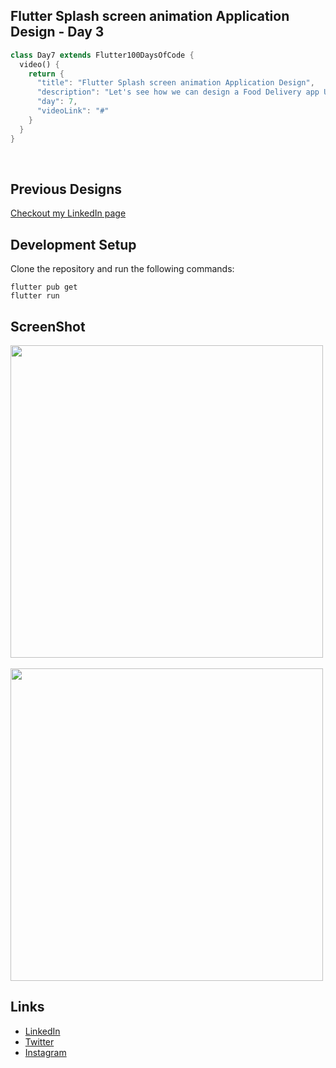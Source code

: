## Flutter Splash screen animation Application Design - Day 3

```dart
class Day7 extends Flutter100DaysOfCode {
  video() {
    return {
      "title": "Flutter Splash screen animation Application Design",
      "description": "Let's see how we can design a Food Delivery app UI and add some animation.",
      "day": 7,
      "videoLink": "#"
    }
  }
}
```

<br>

## Previous Designs
[Checkout my LinkedIn page](https://www.linkedin.com/feed/update/urn:li:activity:7034470493072060416/)
<br>

## Development Setup
Clone the repository and run the following commands:
```
flutter pub get
flutter run
```


## ScreenShot

<img src="assets/screenshot/one.png" height="500em" />&nbsp;&nbsp;&nbsp;<img src="assets/screenshot/two.png" height="500em" />


## Links
* [LinkedIn](https://www.linkedin.com/in/patrick-wilfried-kamelan-2b388a115/)
* [Twitter](https://twitter.com/KamelanPatrick)
* [Instagram](https://www.instagram.com/patrickispoppin/)

